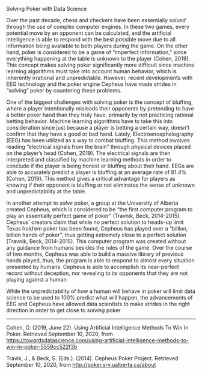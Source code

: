 ﻿Solving Poker with Data Science

  

Over the past decade, chess and checkers have been essentially *solved* through the use of complex computer engines. In these two games, every potential move by an opponent can be calculated, and the artificial intelligence is able to respond with the best possible move due to all information being available to both players during the game. On the other hand, poker is considered to be a game of “imperfect information,” since everything happening at the table is unknown to the player (Cohen, 2019). This concept makes solving poker significantly more difficult since machine learning algorithms must take into account human behavior, which is inherently irrational and unpredictable. However, recent developments with EEG technology and the poker engine Cepheus have made strides in “solving” poker by countering these problems.

One of the biggest challenges with solving poker is the concept of bluffing, where a player intentionally misleads their opponents by pretending to have a better poker hand than they truly have, primarily by not practicing rational betting behavior. Machine learning algorithms have to take this into consideration since just because a player is betting a certain way, doesn’t confirm that they have a good or bad hand. Lately, Electroencephalography (EEG) has been utilized as a way to combat bluffing. This method involves reading “electrical signals from the brain” through physical devices placed on the player’s head (Cohen, 2019). The electrical signals are then interpreted and classified by machine learning methods in order to conclude if the player is being honest or bluffing about their hand. EEGs are able to accurately predict a player is bluffing at an average rate of 81.4% (Cohen, 2019). This method gives a critical advantage for players as knowing if their opponent is bluffing or not eliminates the sense of unknown and unpredictability at the table.

In another attempt to *solve* poker, a group at the University of Alberta created Cepheus, which is considered to be “the first computer program to play an essentially perfect game of poker” (Travnik, Beck, 2014-2015). Cepheus’ creators claim that while no perfect solution to heads-up limit Texas hold’em poker has been found, Cepheus has played over a “billion, billion hands of poker”, thus getting extremely close to a perfect solution (Travnik, Beck, 2014-2015). This computer program was created without any guidance from humans besides the rules of the game. Over the course of two months, Cepheus was able to build a massive library of previous hands played, thus, the program is able to respond to almost every situation presented by humans. Cepheus is able to accomplish its near-perfect record without deception, nor revealing to its opponents that they are not playing against a human.

While the unpredictability of how a human will behave in poker will limit data science to be used to 100% predict what will happen, the advancements of EEG and Cepheus have allowed data scientists to make strides in the right direction in order to get close to *solving* poker

  
___

Cohen, O. (2019, June 22). Using Artificial Intelligence Methods To Win In Poker. Retrieved September 10, 2020, from https://towardsdatascience.com/using-artificial-intelligence-methods-to-win-in-poker-5559cc522f3b

Travik, J., & Beck, S. (Eds.). (2014). Cepheus Poker Project. Retrieved September 10, 2020, from http://poker.srv.ualberta.ca/about
